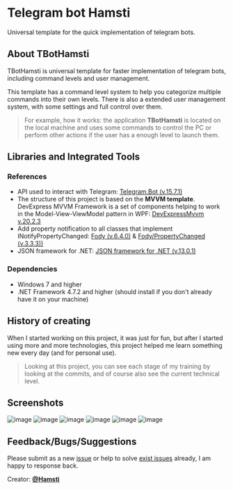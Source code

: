 # Telegram bot Hamsti
Universal template for the quick implementation of telegram bots.

## About TBotHamsti
TBotHamsti is universal template for faster implementation of telegram bots, including command levels and user management. 

This template has a command level system to help you categorize multiple commands into their own levels. There is also a extended user management system, with some settings and full control over them.
>For example, how it works: the application **TBotHamsti** is located on the local machine and uses some commands to control the PC or perform other actions if the user has a enough level to launch them.

## Libraries and Integrated Tools
### References
* API used to interact with Telegram: [Telegram.Bot (v.15.7.1)](https://github.com/TelegramBots/telegram.bot)
* The structure of this project is based on the **MVVM template**. DevExpress MVVM Framework is a set of components helping to work in the Model-View-ViewModel pattern in WPF: [DevExpressMvvm v.20.2.3](https://github.com/DevExpress/DevExpress.Mvvm.Free)
* Add property notification to all classes that implement INotifyPropertyChanged: [Fody (v.6.4.0)](https://github.com/Fody/Fody) & [Fody/PropertyChanged (v.3.3.3))](https://github.com/Fody/PropertyChanged)
* JSON framework for .NET: [JSON framework for .NET (v.13.0.1)](https://github.com/JamesNK/Newtonsoft.Json)

### Dependencies
* Windows 7 and higher
* .NET Framework 4.7.2 and higher (should install if you don't already have it on your machine)

## History of creating
When I started working on this project, it was just for fun, but after I started using more and more technologies, this project helped me learn something new every day (and for personal use). 
>Looking at this project, you can see each stage of my training by looking at the commits, and of course also see the current technical level.

## Screenshots
![image](https://user-images.githubusercontent.com/35877392/127772102-24e210ea-ace6-4d53-83b5-d1fed5ebf3fa.png)
![image](https://user-images.githubusercontent.com/35877392/127772255-deae5e99-849c-4126-80b4-7261b2f5cede.png)
![image](https://user-images.githubusercontent.com/35877392/127772273-bdbd25e9-33bd-499e-a9a6-95d5d72cced4.png)
![image](https://user-images.githubusercontent.com/35877392/127772293-a0ef2121-358a-4759-81e3-319489f225a8.png)
![image](https://user-images.githubusercontent.com/35877392/127772309-d41d674b-6f9a-4c33-811f-ae86a496519a.png)
![image](https://user-images.githubusercontent.com/35877392/127772320-43a29690-c480-4580-93e4-083404f9a22e.png)

## Feedback/Bugs/Suggestions 

Please submit as a new [issue](https://github.com/Hamsti/TBotHamsti/issues/new) or help to solve [exist issues](https://github.com/Hamsti/TBotHamsti/issues) already,
I am happy to response back.

Creator: **[@Hamsti](https://t.me/Hamsti)**
